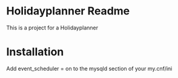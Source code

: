 # Holidayplanner Readme

This is a project for a Holidayplanner

# Installation
Add event_scheduler = on to the mysqld section of your my.cnf/ini

